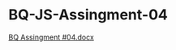 # BQ-JS-Assingment-04

[BQ Assingment #04.docx](https://github.com/jannatSheikh/BQ-JS-Assingment-04/files/13855504/BQ.Assingment.04.docx)
